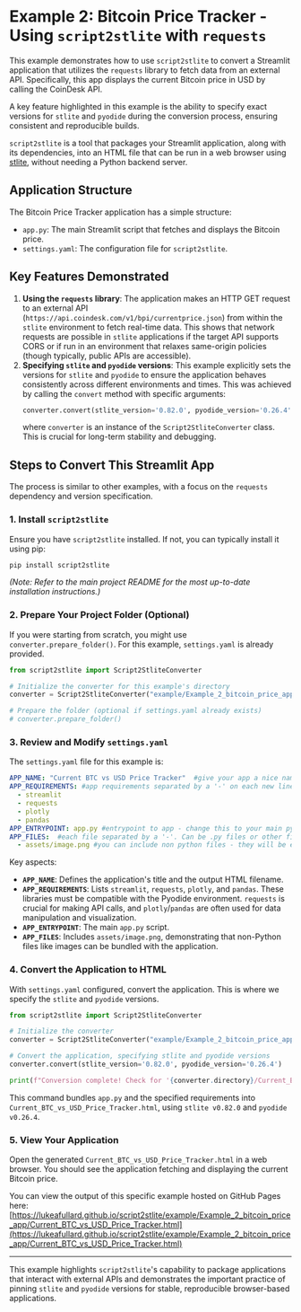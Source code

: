 # Example 2: Bitcoin Price Tracker - Using `script2stlite` with `requests`

This example demonstrates how to use `script2stlite` to convert a Streamlit application that utilizes the `requests` library to fetch data from an external API. Specifically, this app displays the current Bitcoin price in USD by calling the CoinDesk API.

A key feature highlighted in this example is the ability to specify exact versions for `stlite` and `pyodide` during the conversion process, ensuring consistent and reproducible builds.

`script2stlite` is a tool that packages your Streamlit application, along with its dependencies, into an HTML file that can be run in a web browser using [stlite](https://github.com/whitphx/stlite), without needing a Python backend server.

## Application Structure

The Bitcoin Price Tracker application has a simple structure:

-   `app.py`: The main Streamlit script that fetches and displays the Bitcoin price.
-   `settings.yaml`: The configuration file for `script2stlite`.

## Key Features Demonstrated

1.  **Using the `requests` library**: The application makes an HTTP GET request to an external API (`https://api.coindesk.com/v1/bpi/currentprice.json`) from within the `stlite` environment to fetch real-time data. This shows that network requests are possible in `stlite` applications if the target API supports CORS or if run in an environment that relaxes same-origin policies (though typically, public APIs are accessible).
2.  **Specifying `stlite` and `pyodide` versions**: This example explicitly sets the versions for `stlite` and `pyodide` to ensure the application behaves consistently across different environments and times. This was achieved by calling the `convert` method with specific arguments:
    ```python
    converter.convert(stlite_version='0.82.0', pyodide_version='0.26.4')
    ```
    where `converter` is an instance of the `Script2StliteConverter` class. This is crucial for long-term stability and debugging.

## Steps to Convert This Streamlit App

The process is similar to other examples, with a focus on the `requests` dependency and version specification.

### 1. Install `script2stlite`

Ensure you have `script2stlite` installed. If not, you can typically install it using pip:

```bash
pip install script2stlite
```
*(Note: Refer to the main project README for the most up-to-date installation instructions.)*

### 2. Prepare Your Project Folder (Optional)

If you were starting from scratch, you might use `converter.prepare_folder()`. For this example, `settings.yaml` is already provided.

```python
from script2stlite import Script2StliteConverter

# Initialize the converter for this example's directory
converter = Script2StliteConverter("example/Example_2_bitcoin_price_app")

# Prepare the folder (optional if settings.yaml already exists)
# converter.prepare_folder()
```

### 3. Review and Modify `settings.yaml`

The `settings.yaml` file for this example is:

```yaml
APP_NAME: "Current BTC vs USD Price Tracker"  #give your app a nice name
APP_REQUIREMENTS: #app requirements separated by a '-' on each new line. Requirements MUST be compatible with pyodide. Suggest specifying versions.
  - streamlit
  - requests
  - plotly
  - pandas
APP_ENTRYPOINT: app.py #entrypoint to app - change this to your main python file
APP_FILES:  #each file separated by a '-'. Can be .py files or other filetypes that will be converted to binary and embeded in the html.
  - assets/image.png #you can include non python files - they will be embedded in the html in binary format
```

Key aspects:

-   **`APP_NAME`**: Defines the application's title and the output HTML filename.
-   **`APP_REQUIREMENTS`**: Lists `streamlit`, `requests`, `plotly`, and `pandas`. These libraries must be compatible with the Pyodide environment. `requests` is crucial for making API calls, and `plotly`/`pandas` are often used for data manipulation and visualization.
-   **`APP_ENTRYPOINT`**: The main `app.py` script.
-   **`APP_FILES`**: Includes `assets/image.png`, demonstrating that non-Python files like images can be bundled with the application.

### 4. Convert the Application to HTML

With `settings.yaml` configured, convert the application. This is where we specify the `stlite` and `pyodide` versions.

```python
from script2stlite import Script2StliteConverter

# Initialize the converter
converter = Script2StliteConverter("example/Example_2_bitcoin_price_app")

# Convert the application, specifying stlite and pyodide versions
converter.convert(stlite_version='0.82.0', pyodide_version='0.26.4')

print(f"Conversion complete! Check for '{converter.directory}/Current_BTC_vs_USD_Price_Tracker.html'.")
```

This command bundles `app.py` and the specified requirements into `Current_BTC_vs_USD_Price_Tracker.html`, using `stlite v0.82.0` and `pyodide v0.26.4`.

### 5. View Your Application

Open the generated `Current_BTC_vs_USD_Price_Tracker.html` in a web browser. You should see the application fetching and displaying the current Bitcoin price.

You can view the output of this specific example hosted on GitHub Pages here:
[https://lukeafullard.github.io/script2stlite/example/Example_2_bitcoin_price_app/Current_BTC_vs_USD_Price_Tracker.html](https://lukeafullard.github.io/script2stlite/example/Example_2_bitcoin_price_app/Current_BTC_vs_USD_Price_Tracker.html)

---

This example highlights `script2stlite`'s capability to package applications that interact with external APIs and demonstrates the important practice of pinning `stlite` and `pyodide` versions for stable, reproducible browser-based applications.
